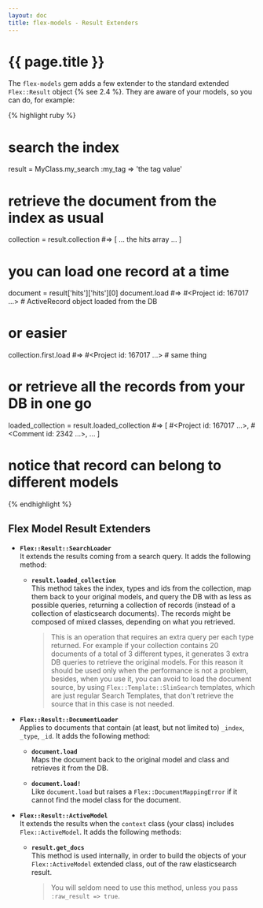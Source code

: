 ```yaml
---
layout: doc
title: flex-models - Result Extenders
---
```


# {{ page.title }}

The `flex-models` gem adds a few extender to the standard extended `Flex::Result` object {% see 2.4 %}. They are aware of your models, so you can do, for example:

{% highlight ruby %}

# search the index
result = MyClass.my_search :my_tag => 'the tag value'

# retrieve the document from the index as usual
collection = result.collection
#=> [ ... the hits array ... ]

# you can load one record at a time
document = result['hits']['hits'][0]
document.load
#=> #<Project id: 167017 ...> # ActiveRecord object loaded from the DB

# or easier
collection.first.load
#=> #<Project id: 167017 ...> # same thing

# or retrieve all the records from your DB in one go
loaded_collection = result.loaded_collection
#=> [ #<Project id: 167017 ...>, #<Comment id: 2342 ...>, ... ]

# notice that record can belong to different models

{% endhighlight %}

## Flex Model Result Extenders

* __`Flex::Result::SearchLoader`__<br>
  It extends the results coming from a search query. It adds the following method:

  * __`result.loaded_collection`__<br>
    This method takes the index, types and ids from the collection, map them back to your original models, and query the DB with as less as possible queries, returning a collection of records (instead of a collection of elasticsearch documents). The records might be composed of mixed classes, depending on what you retrieved.

    > This is an operation that requires an extra query per each type returned. For example if your collection contains 20 documents of a total of 3 different types, it generates 3 extra DB queries to retrieve the original models. For this reason it should be used only when the performance is not a problem, besides, when you use it, you can avoid to load the document source, by using `Flex::Template::SlimSearch` templates, which are just regular Search Templates, that don't retrieve the source that in this case is not needed.

* __`Flex::Result::DocumentLoader`__<br>
  Applies to documents that contain (at least, but not limited to) `_index`, `_type`, `_id`. It adds the following method:

  * __`document.load`__<br>
    Maps the document back to the original model and class and retrieves it from the DB.

  * __`document.load!`__<br>
    Like `document.load` but raises a `Flex::DocumentMappingError` if it cannot find the model class for the document.

* __`Flex::Result::ActiveModel`__<br>
    It extends the results when the `context` class (your class) includes `Flex::ActiveModel`. It adds the following methods:

  * __`result.get_docs`__<br>
    This method is used internally, in order to build the objects of your `Flex::ActiveModel` extended class, out of the raw elasticsearch result.

    > You will seldom need to use this method, unless you pass `:raw_result => true`.
